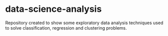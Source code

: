 # data-science-analysis

Repository created to show some exploratory data analysis techniques used to solve classification, regression and clustering problems.
